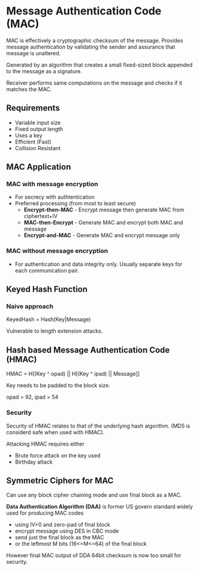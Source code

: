 # Message Authentication Code (MAC)

MAC is effectively a cryptographic checksum of the message. Provides message authentication by validating the sender and assurance that message is unaltered.

Generated by an algorithm that creates a small fixed-sized block appended to the message as a signature.

Receiver performs same computations on the message and checks if it matches the MAC.

## Requirements
- Variable input size
- Fixed output length
- Uses a key
- Efficient (Fast)
- Collision Resistant

## MAC Application

### MAC with message encryption
- For secrecy with authtentication
- Preferred processing (from most to least secure)
    - **Encrypt-then-MAC** - Encrypt message then generate MAC from ciphertext+IV
    - **MAC-then-Encrypt** - Generate MAC and encrypt both MAC and message
    - **Encrypt-and-MAC** - Generate MAC and encrypt message only

### MAC without message encryption
- For authentication and data integrity only. Usually separate keys for each communication pair.

## Keyed Hash Function

### Naive approach
KeyedHash = Hash(Key|Message)

Vulnerable to length extension attacks.

## Hash based Message Authentication Code (HMAC)
HMAC = H[(Key ^ opad) || H[(Key ^ ipad) || Message]]

Key needs to be padded to the block size.

opad = 92, ipad = 54

### Security
Security of HMAC relates to that of the underlying hash algorithm. (MD5 is considerd safe when used with HMAC).

Attacking HMAC requires either
- Brute force attack on the key used
- Birthday attack

## Symmetric Ciphers for MAC
Can use any block cipher chaining mode and use final block as a MAC.

**Data Authentication Algorithm (DAA)** is former US govern standard widely used for producing MAC codes
- using IV=0 and zero-pad of final block
- encrypt message using DES in CBC mode
- send just the final block as the MAC
- or the leftmost M bits (16<=M<=64) of the final block

However final MAC output of DDA 64bit checksum is now too small for security.